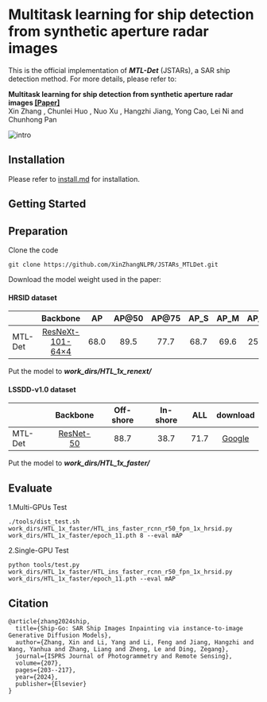# Multitask learning for ship detection from synthetic aperture radar images
This is the official implementation of ***MTL-Det*** (JSTARs), a SAR ship detection method. For more details, please refer to:

**Multitask learning for ship detection from synthetic aperture radar images [[Paper]](https://ieeexplore.ieee.org/stamp/stamp.jsp?arnumber=9508842)**  <br />
Xin Zhang , Chunlei Huo , Nuo Xu , Hangzhi Jiang, Yong Cao, Lei Ni and Chunhong Pan<br />

![intro](Network.jpg)
## Installation

Please refer to [install.md](docs/install.md) for installation.


## Getting Started
## Preparation
Clone the code
```
git clone https://github.com/XinZhangNLPR/JSTARs_MTLDet.git
```


Download the model weight used in the paper:

#### HRSID dataset
|                                             |Backbone|   AP    |   AP@50   |   AP@75   |   AP_S    |   AP_M    |    AP_L   | download | 
|---------------------------------------------|:-------:|:-------:|:---------:|:---------:|:---------:|:---------:|:---------:|:---------:|
| MTL-Det |[ResNeXt-101-64×4](work_dirs/HTL_1x_renext/HTL_cascade_rcnn_x101_64x4d_fpn_1x_hrsid.py)| 68.0 | 89.5 |  77.7 | 68.7 | 69.6 |25.8 |[Google](https://drive.google.com/file/d/1I1OZ4Aqu7XF_6olL9E0MCEkAMgrLJaGl/view?usp=sharing)

Put the model to ***work_dirs/HTL_1x_renext/***
#### LSSDD-v1.0 dataset
|                                             |Backbone|Off-shore|In-shore |  ALL  | download | 
|---------------------------------------------|:-------:|:-------:|:---------:|:---------:|:---------:|
| MTL-Det |[ResNet-50](work_dirs/HTL_1x_faster/HTL_ins_faster_rcnn_r50_fpn_1x_hrsid.py)| 88.7 | 38.7 |  71.7 |[Google](https://drive.google.com/file/d/1kzTY-dijPJQM2GWmw0erzrCDdsOSxr28/view?usp=sharing)

Put the model to ***work_dirs/HTL_1x_faster/***


## Evaluate
1.Multi-GPUs Test
```shell
./tools/dist_test.sh work_dirs/HTL_1x_faster/HTL_ins_faster_rcnn_r50_fpn_1x_hrsid.py work_dirs/HTL_1x_faster/epoch_11.pth 8 --eval mAP
```
2.Single-GPU Test
```shell
python tools/test.py work_dirs/HTL_1x_faster/HTL_ins_faster_rcnn_r50_fpn_1x_hrsid.py work_dirs/HTL_1x_faster/epoch_11.pth --eval mAP
```

## Citation

```
@article{zhang2024ship,
  title={Ship-Go: SAR Ship Images Inpainting via instance-to-image Generative Diffusion Models},
  author={Zhang, Xin and Li, Yang and Li, Feng and Jiang, Hangzhi and Wang, Yanhua and Zhang, Liang and Zheng, Le and Ding, Zegang},
  journal={ISPRS Journal of Photogrammetry and Remote Sensing},
  volume={207},
  pages={203--217},
  year={2024},
  publisher={Elsevier}
}
```
